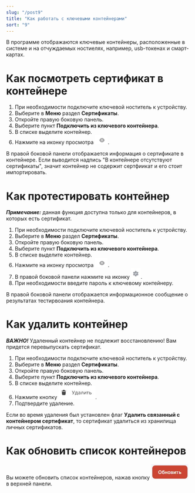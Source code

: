 ```yaml
---
slug: "/post9"
title: "Как работать с ключевыми контейнерами"
sort: "9"
---
```


В программе отображаются ключевые контейнеры, расположенные в системе и на отчуждаемых ностиелях, например, usb-токенах и смарт-картах.

# Как посмотреть сертификат в контейнере

1. При необходимости подключите ключевой ноститель к устройству.
2. Выберите в **Меню** раздел **Сертификаты**.
3. Откройте правую боковую панель.
4. Выберите  пункт **Подключить из ключевого контейнера**.
5. В списке выделите контейнер.
6. Нажмите на иконку просмотра ![view-icon.png](./images/view-icon.png).

В правой боковой панели отображается информация о сертификате в контейнере. Если выводится надпись "В контейнере отсутствуют сертификаты", значит контейнер не содержит сертфиикат и его стоит импортировать.

# Как протестировать контейнер

***Примечание:*** данная функция доступна только для контейнеров, в которых есть сертификат.

1. При необходимости подключите ключевой ноститель к устройству.
2. Выберите в **Меню** раздел **Сертификаты**.
3. Откройте правую боковую панель.
4. Выберите  пункт **Подключить из ключевого контейнера**.
5. В списке выделите контейнер.
6. Нажмите на иконку просмотра ![view-icon.png](./images/view-icon.png).
7. В правой боковой панели нажмите на иконку ![test-cert-icon.jpg](./images/test-cert-icon.jpg "Протестировать").
8. При необходимости введите пароль к ключевому контейнеру.

В правой боковой панели отображается информационное сообщение о результатах тестирвоания контейнера.

# Как удалить контейнер

***ВАЖНО!*** Удаленный контейнер не подлежит восстановлению! Вам придется перевыпускать сертификат.

1. При необходимости подключите ключевой ноститель к устройству.
2. Выберите в **Меню** раздел **Сертификаты**.
3. Откройте правую боковую панель.
4. Выберите  пункт **Подключить из ключевого контейнера**.
5. В списке выделите контейнер.
6. Нажмите кнопку  ![delete-button.jpg](./images/delete-button.jpg "Удалить").
7. Подтвердите удаление.

Если во время удаления был установлен флаг **Удалить связанный с контейнером сертификат**, то сертификат удалиться из хранилища личных сертификатов.

# Как обновить список контейнеров

Вы можете обновить список контейнеров, нажав кнопку ![reload-button.jpg](./images/reload-button.jpg "Обновить") в верхней панели. 

